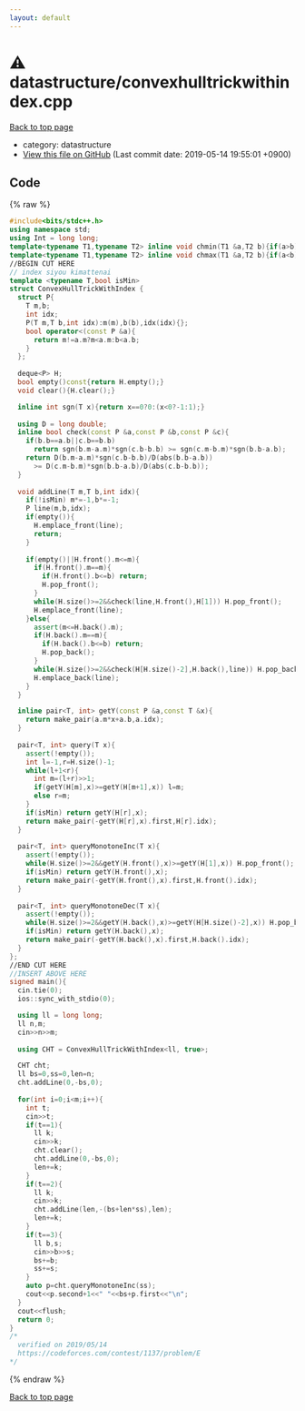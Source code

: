 ```yaml
---
layout: default
---
```


<!-- mathjax config similar to math.stackexchange -->
<script type="text/javascript" async
  src="https://cdnjs.cloudflare.com/ajax/libs/mathjax/2.7.5/MathJax.js?config=TeX-MML-AM_CHTML">
</script>
<script type="text/x-mathjax-config">
  MathJax.Hub.Config({
    TeX: { equationNumbers: { autoNumber: "AMS" }},
    tex2jax: {
      inlineMath: [ ['$','$'] ],
      processEscapes: true
    },
    "HTML-CSS": { matchFontHeight: false },
    displayAlign: "left",
    displayIndent: "2em"
  });
</script>

<script type="text/javascript" src="https://cdnjs.cloudflare.com/ajax/libs/jquery/3.4.1/jquery.min.js"></script>
<script src="https://cdn.jsdelivr.net/npm/jquery-balloon-js@1.1.2/jquery.balloon.min.js" integrity="sha256-ZEYs9VrgAeNuPvs15E39OsyOJaIkXEEt10fzxJ20+2I=" crossorigin="anonymous"></script>
<script type="text/javascript" src="../../assets/js/copy-button.js"></script>
<link rel="stylesheet" href="../../assets/css/copy-button.css" />


# :warning: datastructure/convexhulltrickwithindex.cpp
<a href="../../index.html">Back to top page</a>

* category: datastructure
* <a href="{{ site.github.repository_url }}/blob/master/datastructure/convexhulltrickwithindex.cpp">View this file on GitHub</a> (Last commit date: 2019-05-14 19:55:01 +0900)




## Code
{% raw %}
```cpp
#include<bits/stdc++.h>
using namespace std;
using Int = long long;
template<typename T1,typename T2> inline void chmin(T1 &a,T2 b){if(a>b) a=b;}
template<typename T1,typename T2> inline void chmax(T1 &a,T2 b){if(a<b) a=b;}
//BEGIN CUT HERE
// index siyou kimattenai
template <typename T,bool isMin>
struct ConvexHullTrickWithIndex {  
  struct P{
    T m,b;
    int idx;
    P(T m,T b,int idx):m(m),b(b),idx(idx){};
    bool operator<(const P &a){
      return m!=a.m?m<a.m:b<a.b;
    }
  };
  
  deque<P> H;  
  bool empty()const{return H.empty();}
  void clear(){H.clear();}

  inline int sgn(T x){return x==0?0:(x<0?-1:1);}
    
  using D = long double;
  inline bool check(const P &a,const P &b,const P &c){
    if(b.b==a.b||c.b==b.b)
      return sgn(b.m-a.m)*sgn(c.b-b.b) >= sgn(c.m-b.m)*sgn(b.b-a.b);    
    return D(b.m-a.m)*sgn(c.b-b.b)/D(abs(b.b-a.b))
      >= D(c.m-b.m)*sgn(b.b-a.b)/D(abs(c.b-b.b));
  }
  
  void addLine(T m,T b,int idx){
    if(!isMin) m*=-1,b*=-1;
    P line(m,b,idx);    
    if(empty()){
      H.emplace_front(line);
      return;
    }
    
    if(empty()||H.front().m<=m){      
      if(H.front().m==m){
        if(H.front().b<=b) return;
        H.pop_front();        
      }      
      while(H.size()>=2&&check(line,H.front(),H[1])) H.pop_front();
      H.emplace_front(line);
    }else{
      assert(m<=H.back().m);
      if(H.back().m==m){
        if(H.back().b<=b) return;
        H.pop_back();        
      }
      while(H.size()>=2&&check(H[H.size()-2],H.back(),line)) H.pop_back();
      H.emplace_back(line);
    }
  }

  inline pair<T, int> getY(const P &a,const T &x){
    return make_pair(a.m*x+a.b,a.idx);
  }
  
  pair<T, int> query(T x){    
    assert(!empty());
    int l=-1,r=H.size()-1;
    while(l+1<r){
      int m=(l+r)>>1;
      if(getY(H[m],x)>=getY(H[m+1],x)) l=m;
      else r=m;
    }
    if(isMin) return getY(H[r],x);
    return make_pair(-getY(H[r],x).first,H[r].idx);
  }
  
  pair<T, int> queryMonotoneInc(T x){
    assert(!empty()); 
    while(H.size()>=2&&getY(H.front(),x)>=getY(H[1],x)) H.pop_front();
    if(isMin) return getY(H.front(),x);
    return make_pair(-getY(H.front(),x).first,H.front().idx);
  }
  
  pair<T, int> queryMonotoneDec(T x){
    assert(!empty());
    while(H.size()>=2&&getY(H.back(),x)>=getY(H[H.size()-2],x)) H.pop_back();
    if(isMin) return getY(H.back(),x);
    return make_pair(-getY(H.back(),x).first,H.back().idx);
  }
};
//END CUT HERE
//INSERT ABOVE HERE
signed main(){
  cin.tie(0);
  ios::sync_with_stdio(0);

  using ll = long long;
  ll n,m;
  cin>>n>>m;
  
  using CHT = ConvexHullTrickWithIndex<ll, true>;

  CHT cht;
  ll bs=0,ss=0,len=n;  
  cht.addLine(0,-bs,0);
  
  for(int i=0;i<m;i++){
    int t;
    cin>>t;
    if(t==1){
      ll k;
      cin>>k;
      cht.clear();
      cht.addLine(0,-bs,0);
      len+=k;
    }
    if(t==2){
      ll k;
      cin>>k;
      cht.addLine(len,-(bs+len*ss),len);      
      len+=k;
    }
    if(t==3){
      ll b,s;
      cin>>b>>s;
      bs+=b;
      ss+=s;
    }
    auto p=cht.queryMonotoneInc(ss);
    cout<<p.second+1<<" "<<bs+p.first<<"\n";
  }
  cout<<flush;
  return 0;
}
/*
  verified on 2019/05/14
  https://codeforces.com/contest/1137/problem/E
*/

```
{% endraw %}

<a href="../../index.html">Back to top page</a>

